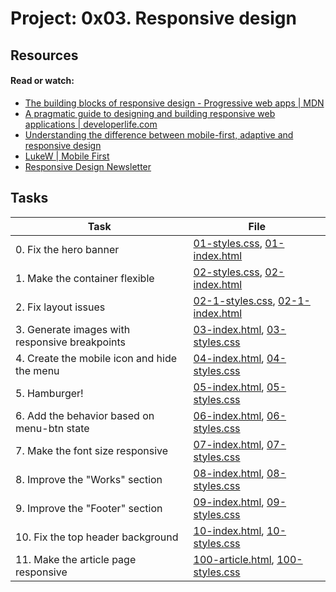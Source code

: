 # Project: 0x03. Responsive design

## Resources

#### Read or watch:

- [The building blocks of responsive design - Progressive web apps | MDN](https://intranet.alxswe.com/rltoken/o3EMSmw1WrNDSLJe3QcPIw)
- [A pragmatic guide to designing and building responsive web applications | developerlife.com](https://intranet.alxswe.com/rltoken/kYMxBNgzzyb2s7ZkVa5HJA)
- [Understanding the difference between mobile-first, adaptive and responsive design](https://intranet.alxswe.com/rltoken/V7x4ZBedCZlZa4n3HfolyA)
- [LukeW | Mobile First](https://intranet.alxswe.com/rltoken/6CYunSvuxKo0aMHTXAMO3w)
- [Responsive Design Newsletter](https://intranet.alxswe.com/rltoken/6SOmvi6vROzFLgKqSG-ODA)

## Tasks

| Task                                           | File                                                                       |
| ---------------------------------------------- | -------------------------------------------------------------------------- |
| 0. Fix the hero banner                         | [01-styles.css](./01-styles.css), [01-index.html](./01-index.html)         |
| 1. Make the container flexible                 | [02-styles.css](./02-styles.css), [02-index.html](./02-index.html)         |
| 2. Fix layout issues                           | [02-1-styles.css](./02-1-styles.css), [02-1-index.html](./02-1-index.html) |
| 3. Generate images with responsive breakpoints | [03-index.html](./03-index.html), [03-styles.css](./03-styles.css)         |
| 4. Create the mobile icon and hide the menu    | [04-index.html](./04-index.html), [04-styles.css](./04-styles.css)         |
| 5. Hamburger!                                  | [05-index.html](./05-index.html), [05-styles.css](./05-styles.css)         |
| 6. Add the behavior based on menu-btn state    | [06-index.html](./06-index.html), [06-styles.css](./06-styles.css)         |
| 7. Make the font size responsive               | [07-index.html](./07-index.html), [07-styles.css](./07-styles.css)         |
| 8. Improve the "Works" section                 | [08-index.html](./08-index.html), [08-styles.css](./08-styles.css)         |
| 9. Improve the "Footer" section                | [09-index.html](./09-index.html), [09-styles.css](./09-styles.css)         |
| 10. Fix the top header background              | [10-index.html](./10-index.html), [10-styles.css](./10-styles.css)         |
| 11. Make the article page responsive           | [100-article.html](./100-article.html), [100-styles.css](./100-styles.css) |
